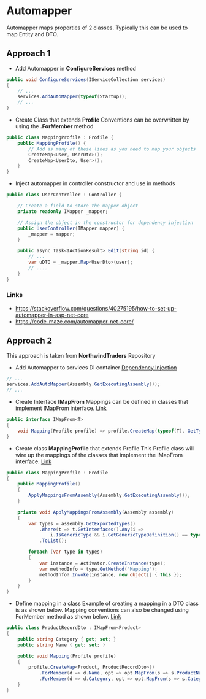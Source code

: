# Automapper
Automapper maps properties of 2 classes. Typically this can be used to map Entity and DTO.

## Approach 1
- Add Automapper in **ConfigureServices** method
```cs
public void ConfigureServices(IServiceCollection services)
{
    // ...
    services.AddAutoMapper(typeof(Startup));
    // ...
}
```

- Create Class that extends **Profile**
Conventions can be overwritten by using the **.ForMember** method
```cs
public class MappingProfile : Profile {
    public MappingProfile() {
        // Add as many of these lines as you need to map your objects
        CreateMap<User, UserDto>();
        CreateMap<UserDto, User>();
    }
}
```

- Inject automapper in controller constructor and use in methods
```cs
public class UserController : Controller {

    // Create a field to store the mapper object
    private readonly IMapper _mapper;

    // Assign the object in the constructor for dependency injection
    public UserController(IMapper mapper) {
        _mapper = mapper;
    }

    public async Task<IActionResult> Edit(string id) {
        // ...
        var uDTO = _mapper.Map<UserDto>(user);
        // .... 
    }
}
```
### Links
- https://stackoverflow.com/questions/40275195/how-to-set-up-automapper-in-asp-net-core
- https://code-maze.com/automapper-net-core/

## Approach 2
This approach is taken from **NorthwindTraders** Repository

- Add Automapper to services DI container
[Dependency Injection](https://github.com/jasontaylordev/NorthwindTraders/blob/28e05758d93cb838c68b91d73d8c3f28ceafe42f/Src/Application/DependencyInjection.cs#L13)
```cs
// ...
services.AddAutoMapper(Assembly.GetExecutingAssembly());
// ...
```

- Create Interface **IMapFrom**
Mappings can be defined in classes that implement IMapFrom interface. [Link](https://github.com/jasontaylordev/NorthwindTraders/blob/master/Src/Application/Common/Mappings/IMapFrom.cs)
```cs
public interface IMapFrom<T>
{   
    void Mapping(Profile profile) => profile.CreateMap(typeof(T), GetType());
}
```

- Create class **MappingProfile** that extends Profile
This Profile class will wire up the mappings of the classes that implement the IMapFrom interface. [Link](https://github.com/jasontaylordev/NorthwindTraders/blob/master/Src/Application/Common/Mappings/MappingProfile.cs)
```cs
public class MappingProfile : Profile
{
    public MappingProfile()
    {
        ApplyMappingsFromAssembly(Assembly.GetExecutingAssembly());
    }

    private void ApplyMappingsFromAssembly(Assembly assembly)
    {
        var types = assembly.GetExportedTypes()
            .Where(t => t.GetInterfaces().Any(i => 
                i.IsGenericType && i.GetGenericTypeDefinition() == typeof(IMapFrom<>)))
            .ToList();

        foreach (var type in types)
        {
            var instance = Activator.CreateInstance(type);
            var methodInfo = type.GetMethod("Mapping");
            methodInfo?.Invoke(instance, new object[] { this });
        }
    }
}
```

- Define mapping in a class
Example of creating a mapping in a DTO class is as shown below. Mapping conventions can also be changed using ForMember method as shown below. [Link](https://github.com/jasontaylordev/NorthwindTraders/blob/28e05758d93cb838c68b91d73d8c3f28ceafe42f/Src/Application/Products/Queries/GetProductsFile/ProductRecordDto.cs#L17)
```cs
public class ProductRecordDto : IMapFrom<Product>
{
    public string Category { get; set; }
    public string Name { get; set; }

    public void Mapping(Profile profile)
    {
        profile.CreateMap<Product, ProductRecordDto>()
            .ForMember(d => d.Name, opt => opt.MapFrom(s => s.ProductName))
            .ForMember(d => d.Category, opt => opt.MapFrom(s => s.Category != null ? s.Category.CategoryName : string.Empty));
    }
}
```
